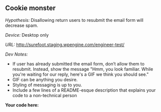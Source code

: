 ## Cookie monster

*Hypothesis:* Disallowing return users to resubmit the email form will decrease spam.

*Device:* Desktop only

*URL:* http://surefoot.staging.wpengine.com/engineer-test/

*Dev Notes:*
- If user has already submitted the email form, don’t allow them to resubmit. Instead, show the message "Hmm, you look familiar. While you're waiting for our reply, here's a GIF we think you should see."
- GIF can be anything you desire.
- Styling of messaging is up to you.
- Include a few lines of a README-esque description that explains your code to a non-technical person


**Your code here:**




